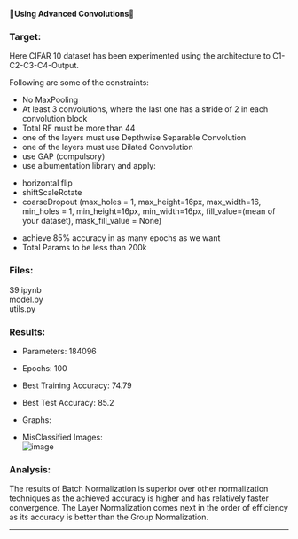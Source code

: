 &#x1F537;**Using Advanced Convolutions**&#x1F537;

### Target:
Here CIFAR 10 dataset has been experimented using the architecture to C1-C2-C3-C4-Output.

Following are some of the constraints:
* No MaxPooling
* At least 3 convolutions, where the last one has a stride of 2 in each convolution block
* Total RF must be more than 44
* one of the layers must use Depthwise Separable Convolution
* one of the layers must use Dilated Convolution
* use GAP (compulsory)
* use albumentation library and apply:
- horizontal flip
- shiftScaleRotate
- coarseDropout (max_holes = 1, max_height=16px, max_width=16, min_holes = 1, min_height=16px, min_width=16px, fill_value=(mean of your dataset), mask_fill_value = None)
* achieve 85% accuracy in as many epochs as we want
* Total Params to be less than 200k

### Files:
S9.ipynb\
model.py\
utils.py

### Results:
* Parameters: 184096
* Epochs: 100
* Best Training Accuracy: 74.79
* Best Test Accuracy: 85.2
* Graphs:
  

* MisClassified Images:\
  ![image](https://github.com/nanekja/tsai/assets/12238843/d87c4d64-a375-4fd5-823f-edcf821c5725)


### Analysis:

The results of Batch Normalization is superior over other normalization techniques as the achieved accuracy is higher and has relatively faster convergence.
The Layer Normalization comes next in the order of efficiency as its accuracy is better than the Group Normalization.


---------------------------------------------------------------------------------------------------------------------------------------------------------------------